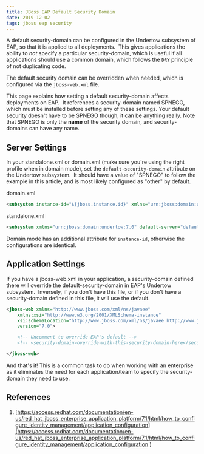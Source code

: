 ```yaml
---
title: JBoss EAP Default Security Domain
date: 2019-12-02
tags: jboss eap security
---
```


A default security-domain can be configured in the Undertow subsystem of EAP, so that it is applied to all deployments.  This gives applications the ability to *not* specify a particular security-domain, which is useful if all applications should use a common domain, which follows the `DRY` principle of not duplicating code.

The default security domain can be overridden when needed, which is configured via the `jboss-web.xml` file.

This page explains how setting a default security-domain affects deployments on EAP.  It references a security-domain named SPNEGO, which must be installed before setting any of these settings.  Your default security doesn't have to be SPNEGO though, it can be anything really.  Note that SPNEGO is only the __name__ of the security domain, and security-domains can have any name.


## Server Settings
In your standalone.xml or domain.xml (make sure you're using the right profile when in domain mode), set the `default-security-domain` attribute on the Undertow subsystem.  It should have a value of "SPNEGO" to follow the example in this article, and is most likely configured as "other" by default.

domain.xml
```xml
<subsystem instance-id="${jboss.instance.id}" xmlns="urn:jboss:domain:undertow:7.0" default-server="default-server" default-virtual-host="default-host" default-servlet-container="default" default-security-domain="SPNEGO">
```

standalone.xml
```xml
<subsystem xmlns="urn:jboss:domain:undertow:7.0" default-server="default-server" default-virtual-host="default-host" default-servlet-container="default" default-security-domain="SPNEGO">
```

Domain mode has an additional attribute for `instance-id`, otherwise the configurations are identical.



## Application Settings
If you have a jboss-web.xml in your application, a security-domain defined there will override the default-security-domain in EAP's Undertow subsystem.  Inversely, if you don't have this file, or if you don't have a security-domain defined in this file, it will use the default.

```xml
<jboss-web xmlns="http://www.jboss.com/xml/ns/javaee"
    xmlns:xsi="http://www.w3.org/2001/XMLSchema-instance"
    xsi:schemaLocation="http://www.jboss.com/xml/ns/javaee http://www.jboss.org/j2ee/schema/jboss-web_7_0.xsd"
    version="7.0">

    <!-- Uncomment to override EAP's default -->
    <!-- <security-domain>override-with-this-security-domain-here</security-domain> -->

</jboss-web>
```

And that's it!  This is a common task to do when working with an enterprise as it eliminates the need for each application/team to specify the security-domain they need to use.



## References
1. [https://access.redhat.com/documentation/en-us/red_hat_jboss_enterprise_application_platform/7.1/html/how_to_configure_identity_management/application_configuration](https://access.redhat.com/documentation/en-us/red_hat_jboss_enterprise_application_platform/7.1/html/how_to_configure_identity_management/application_configuration
)
